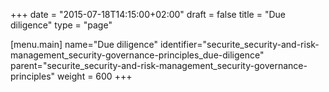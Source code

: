 +++
date = "2015-07-18T14:15:00+02:00"
draft = false
title = "Due diligence"
type = "page"

[menu.main]
name="Due diligence"
identifier="securite_security-and-risk-management_security-governance-principles_due-diligence"
parent="securite_security-and-risk-management_security-governance-principles"
weight = 600
+++
